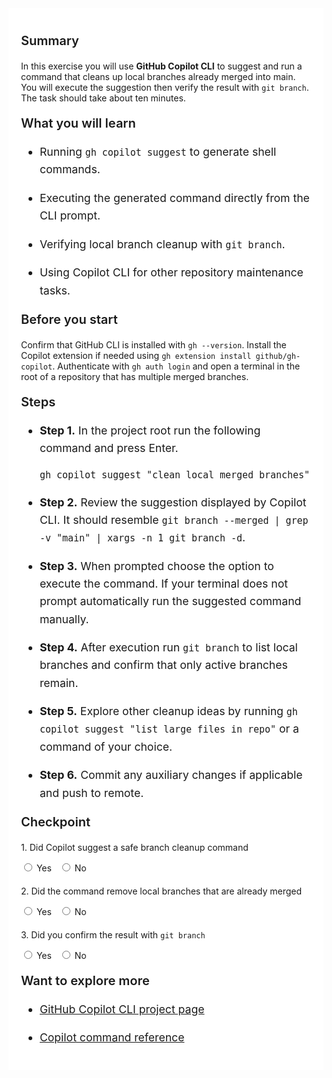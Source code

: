 ﻿---
Title: CLI suggest & execute
Source: insert.sql
---
<div class="container" style="max-width:960px;background:#ffffff;padding:20px;"> <!-- Summary --> <p style="font-weight:600;font-size:1.25rem;">Summary</p> <p> In this exercise you will use <strong>GitHub Copilot CLI</strong> to suggest and run a command that cleans up local branches already merged into main. You will execute the suggestion then verify the result with <code>git branch</code>. The task should take about ten minutes. </p> <!-- What you will learn --> <p style="font-weight:600;font-size:1.25rem;">What you will learn</p> <ul style="font-size:1.1rem;line-height:1.6;"> <li> <p>Running <code>gh copilot suggest</code> to generate shell commands.</p> </li> <li> <p>Executing the generated command directly from the CLI prompt.</p> </li> <li> <p>Verifying local branch cleanup with <code>git branch</code>.</p> </li> <li> <p>Using Copilot CLI for other repository maintenance tasks.</p> </li> </ul> <!-- Prerequisites --> <p style="font-weight:600;font-size:1.25rem;">Before you start</p> <p> Confirm that GitHub CLI is installed with <code>gh --version</code>. Install the Copilot extension if needed using <code>gh extension install github/gh-copilot</code>. Authenticate with <code>gh auth login</code> and open a terminal in the root of a repository that has multiple merged branches. </p> <!-- Steps --> <p style="font-weight:600;font-size:1.25rem;">Steps</p> <ul style="font-size:1.1rem;line-height:1.6;"> <li> <p><strong>Step&nbsp;1.</strong> In the project root run the following command and press Enter.</p> <p><code>gh copilot suggest "clean local merged branches"</code></p> </li> <li> <p><strong>Step&nbsp;2.</strong> Review the suggestion displayed by Copilot CLI. It should resemble <code>git branch --merged | grep -v "main" | xargs -n 1 git branch -d</code>.</p> </li> <li> <p><strong>Step&nbsp;3.</strong> When prompted choose the option to execute the command. If your terminal does not prompt automatically run the suggested command manually.</p> </li> <li> <p><strong>Step&nbsp;4.</strong> After execution run <code>git branch</code> to list local branches and confirm that only active branches remain.</p> </li> <li> <p><strong>Step&nbsp;5.</strong> Explore other cleanup ideas by running <code>gh copilot suggest "list large files in repo"</code> or a command of your choice.</p> </li> <li> <p><strong>Step&nbsp;6.</strong> Commit any auxiliary changes if applicable and push to remote.</p> </li> </ul> <!-- Checkpoint --> <p style="font-weight:600;font-size:1.25rem;">Checkpoint</p> <div style="margin-top:20px;"> <p>1.&nbsp;Did Copilot suggest a safe branch cleanup command</p> <input type="radio" name="q1">&nbsp;Yes&nbsp;&nbsp; <input type="radio" name="q1">&nbsp;No </div> <div style="margin-top:20px;"> <p>2.&nbsp;Did the command remove local branches that are already merged</p> <input type="radio" name="q2">&nbsp;Yes&nbsp;&nbsp; <input type="radio" name="q2">&nbsp;No </div> <div style="margin-top:20px;"> <p>3.&nbsp;Did you confirm the result with <code>git branch</code></p> <input type="radio" name="q3">&nbsp;Yes&nbsp;&nbsp; <input type="radio" name="q3">&nbsp;No </div> <!-- Explore more --> <p style="font-weight:600;font-size:1.25rem;">Want to explore more</p> <ul style="font-size:1.1rem;line-height:1.6;"> <li> <p><a href="https://docs.github.com/en/copilot/how-tos/use-copilot-agents/use-copilot-cli" target="_blank">GitHub Copilot CLI project page</a> </p> </li> <li> <p><a href="https://docs.github.com/en/copilot/using-github-copilot/copilot-chat/github-copilot-chat-cheat-sheet" target="_blank">Copilot command reference</a></p> </li> </ul> </div>
